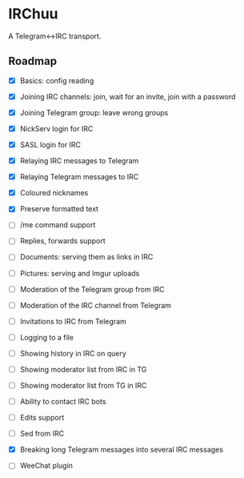 # IRChuu
A Telegram<->IRC transport.

## Roadmap
- [x] Basics: config reading

- [x] Joining IRC channels: join, wait for an invite, join with a password
- [x] Joining Telegram group: leave wrong groups
- [x] NickServ login for IRC
- [x] SASL login for IRC

- [x] Relaying IRC messages to Telegram
- [x] Relaying Telegram messages to IRC
- [x] Coloured nicknames
- [x] Preserve formatted text
- [ ] /me command support
- [ ] Replies, forwards support
- [ ] Documents: serving them as links in IRC
- [ ] Pictures: serving and Imgur uploads
- [ ] Moderation of the Telegram group from IRC
- [ ] Moderation of the IRC channel from Telegram
- [ ] Invitations to IRC from Telegram

- [ ] Logging to a file
- [ ] Showing history in IRC on query

- [ ] Showing moderator list from IRC in TG
- [ ] Showing moderator list from TG in IRC
- [ ] Ability to contact IRC bots
- [ ] Edits support
- [ ] Sed from IRC
- [x] Breaking long Telegram messages into several IRC messages

- [ ] WeeChat plugin
